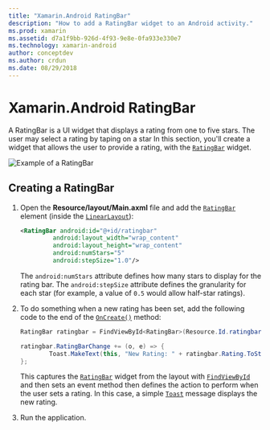 ```yaml
---
title: "Xamarin.Android RatingBar"
description: "How to add a RatingBar widget to an Android activity."
ms.prod: xamarin
ms.assetid: d7a1f9bb-926d-4f93-9e8e-0fa933e330e7
ms.technology: xamarin-android
author: conceptdev
ms.author: crdun
ms.date: 08/29/2018
---
```


# Xamarin.Android RatingBar

A RatingBar is a UI widget that displays a rating from one to five stars. The user may select a rating by taping on a star
In this section, you'll create a widget that allows the user to provide a
rating, with the [`RatingBar`](xref:Android.Widget.RatingBar) widget.

![Example of a RatingBar](ratingbar-images/01-ratingbar.png)


## Creating a RatingBar

1. Open the **Resource/layout/Main.axml** file and add the
   [`RatingBar`](xref:Android.Widget.RatingBar)
   element (inside the [`LinearLayout`](xref:Android.Widget.LinearLayout)):

   ```xml
   <RatingBar android:id="@+id/ratingbar"
            android:layout_width="wrap_content"
            android:layout_height="wrap_content"
            android:numStars="5"
            android:stepSize="1.0"/>
   ```

   The `android:numStars` attribute defines how many stars to display
   for the rating bar. The `android:stepSize` attribute defines the
   granularity for each star (for example, a value of `0.5` would allow
   half-star ratings).

2. To do something when a new rating has been set, add the following
   code to the end of the
   [`OnCreate()`](xref:Android.App.Activity.OnCreate*)
   method:

    ```csharp
    RatingBar ratingbar = FindViewById<RatingBar>(Resource.Id.ratingbar);

    ratingbar.RatingBarChange += (o, e) => {
            Toast.MakeText(this, "New Rating: " + ratingbar.Rating.ToString (), ToastLength.Short).Show ();
    };
    ```

    This captures the [`RatingBar`](xref:Android.Widget.RatingBar) widget from
    the layout with [`FindViewById`](xref:Android.App.Activity.FindViewById*)
    and then sets an event method then defines the action to perform when the user
    sets a rating. In this case, a simple [`Toast`](xref:Android.Widget.Toast)
    message displays the new rating.

3. Run the application.

